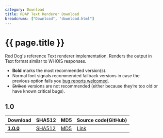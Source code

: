 ```yaml
---
category: Download
title: RDAP Text Renderer Download
breadcrums: ["Download", "download.html"]
---
```


# {{ page.title }}

Red Dog's reference Text renderer implementation. Renders the output in Text format similar to WHOIS responses.

- **Bold** marks the most recommended version(s).
- Normal font signals recommended fallback versions in case the previous option fails you [bug reports welcomed](https://github.com/NICMx/rdap-text-renderer/issues).
- ~~Striked~~ versions are not recommended (either because they’re too old or have known critical bugs).


## 1.0

|Download |SHA512    |MD5    |Source code(GitHub)|
|:--------|:---------|:------|:---------|
|[**1.0.0**](https://github.com/NICMx/releases/raw/master/RedDog/rdap-text-renderer-1.0.0.jar)|[SHA512](https://github.com/NICMx/releases/raw/master/RedDog/rdap-text-renderer-1.0.0.jar.sha)|[MD5](https://github.com/NICMx/releases/raw/master/RedDog/rdap-text-renderer-1.0.0.jar.md5)|[Link](https://github.com/NICMx/rdap-text-renderer/tree/v1.0.0)|

